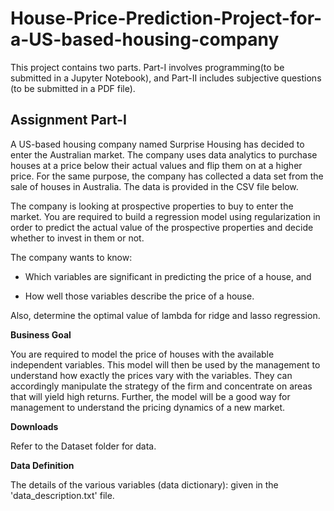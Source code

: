 # House-Price-Prediction-Project-for-a-US-based-housing-company

This project contains two parts. Part-I involves programming(to be submitted in a Jupyter Notebook), and Part-II includes subjective questions (to be submitted in a PDF file). 


## Assignment Part-I

A US-based housing company named Surprise Housing has decided to enter the Australian market. The company uses data analytics to purchase houses at a price below their actual values and flip them on at a higher price. For the same purpose, the company has collected a data set from the sale of houses in Australia. The data is provided in the CSV file below.

The company is looking at prospective properties to buy to enter the market. You are required to build a regression model using regularization in order to predict the actual value of the prospective properties and decide whether to invest in them or not.

The company wants to know:

-   Which variables are significant in predicting the price of a house, and
    
-   How well those variables describe the price of a house.
    

Also, determine the optimal value of lambda for ridge and lasso regression.

**Business Goal** 

You are required to model the price of houses with the available independent variables. This model will then be used by the management to understand how exactly the prices vary with the variables. They can accordingly manipulate the strategy of the firm and concentrate on areas that will yield high returns. Further, the model will be a good way for management to understand the pricing dynamics of a new market.

**Downloads**

Refer to the Dataset folder for data.

**Data Definition**

The details of the various variables (data dictionary): given in the 'data_description.txt' file. 
